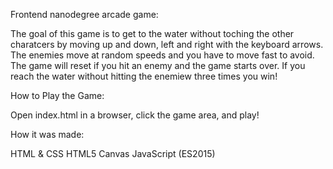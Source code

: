 Frontend nanodegree arcade game:

The goal of this game is to get to the water without toching the other charatcers by moving up and down, left and right with the keyboard arrows. The enemies move at random speeds and you have to move fast to avoid. The game will reset if you hit an enemy and the game starts over. If you reach the water without hitting the enemiew three times you win!



How to Play the Game:

Open index.html in a browser, click the game area, and play!



How it was made:

HTML & CSS
HTML5 Canvas
JavaScript (ES2015)



